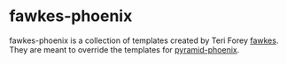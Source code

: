 # fawkes-phoenix
fawkes-phoenix is a collection of templates created by Teri Forey [fawkes](https://github.com/TeriForey/fawkes).  
They are meant to override the templates for [pyramid-phoenix](https://github.com/bird-house/pyramid-phoenix).  
